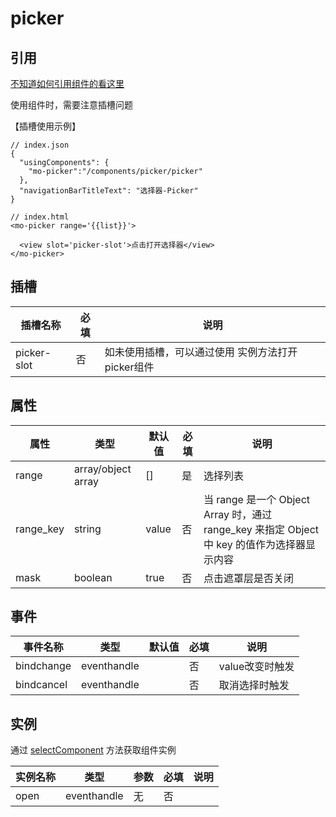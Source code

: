 # picker

## 引用

[不知道如何引用组件的看这里](../README.md)

使用组件时，需要注意插槽问题

【插槽使用示例】
```
// index.json
{
  "usingComponents": {
    "mo-picker":"/components/picker/picker"
  },
  "navigationBarTitleText": "选择器-Picker"
}

```
```
// index.html
<mo-picker range='{{list}}'>

  <view slot='picker-slot'>点击打开选择器</view> 
</mo-picker>
```

## 插槽
插槽名称 | 必填 |说明
---      | --- | ---
picker-slot   | 否   | 如未使用插槽，可以通过使用 实例方法打开picker组件

## 属性 
属性   | 类型   | 默认值 | 必填| 说明
---    | ---   | ---    | --- | ---
range     | array/object array | []     | 是  | 选择列表
range_key | string | value    | 否  | 当 range 是一个 Object Array 时，通过 range_key 来指定 Object 中 key 的值作为选择器显示内容
mask      | boolean | true    | 否 | 点击遮罩层是否关闭


## 事件
事件名称     | 类型         | 默认值 |  必填 | 说明
---         | ---          |---    | ---  |---
bindchange  | eventhandle  |     | 否   | value改变时触发
bindcancel  | eventhandle  |     | 否   | 取消选择时触发

## 实例

通过 [selectComponent](https://developers.weixin.qq.com/miniprogram/dev/framework/custom-component/events.html) 方法获取组件实例

实例名称   | 类型  | 参数  | 必填 | 说明
---       | ---   | ---     | ---  | ---
open      | eventhandle | 无 | 否  |


